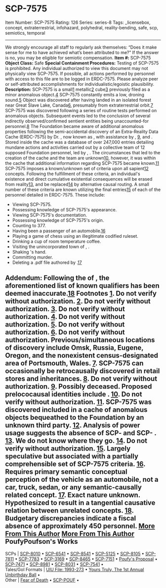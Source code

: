 # SCP-7575
Item Number: SCP-7575
Rating: 126
Series: series-8
Tags: _licensebox, concept, extraterrestrial, infohazard, polyhedral, reality-bending, safe, scp, semiotics, temporal

---

We strongly encourage all staff to regularly ask themselves: “Does it make sense for me to have achieved what’s been attributed to me?”
If the answer is no, you may be eligible for semiotic compensation.
**Item #:** SCP-7575
**Object Class:** Safe
**Special Containment Procedures:** Testing of SCP-7575 is prohibited. Any individual authorized to view this document may not physically view SCP-7575. If possible, all actions performed by personnel with access to this file are to be logged in ERDC-7575. Please analyze peer or self-attributed accomplishments for individualistic/egoistic plausibility.
**Description:** SCP-7575 is a small[1](javascript:;) metallic[2](javascript:;) cube[3](javascript:;) previously filed as a minor anomalous object.[4](javascript:;) SCP-7575 constantly emits a low, droning sound.[5](javascript:;) Object was discovered after having landed in an isolated forest near Great Slave Lake, Canada[6](javascript:;), presumably from extraterrestrial orbit.[7](javascript:;)
SCP-7575 was discovered following a series of routine tests performed on anomalous objects. Subsequent events led to the conclusion of several indirectly observed/confirmed sentient entities being unaccounted-for personnel.[8](javascript:;)
The Foundation became aware of additional anomalous properties following the semi-accidental discovery of an Extra-Reality Data Cache (ERDC-7575) by Dr.  , now known as  , with assistance by  ,  [9](javascript:;), and  .
Stored inside the cache was a database of over 247,000 entries detailing mundane actions and activities carried out by a collective team of 12 supposed Foundation personnel, led by  ,  . The circumstances that led to the creation of the cache and the team are unknown[10](javascript:;), however, it was within the cache that additional information regarding SCP-7575 became known.[11](javascript:;)
SCP-7575 imposes a known/unknown set of criteria upon all sapient[12](javascript:;) concepts. Following the fulfillment of these criteria, an individual's existence and direct cumulative existential consequences will be erased from reality[13](javascript:;), and be replaced[14](javascript:;) by alternative causal routing. A small number of these criteria are known utilizing the final entries[15](javascript:;) of each of the personnel detailed in ERDC-7575. These include:
  * Viewing SCP-7575.
  * Possessing knowledge of SCP-7575's appearance.
  * Viewing SCP-7575's documentation.
  * Possessing knowledge of SCP-7575's origin.
  * Counting to 377.
  * Having been a passenger of an automobile.[16](javascript:;)
  * Playing a game of chess using an illegitimate codified ruleset.
  * Drinking a cup of room temperature coffee.
  * Visiting the unincorporated town of  ,  .
  * Shaking  's hand.
  * Committing murder.
  * Deleting a .pdf file authored by  .[17](javascript:;)

**Addendum:** Following the  of  , the aforementioned list of known qualifiers has been deemed inaccurate.[18](javascript:;)
Footnotes
[1](javascript:;). Do not verify without authorization.
[2](javascript:;). Do not verify without authorization.
[3](javascript:;). Do not verify without authorization.
[4](javascript:;). Do not verify without authorization.
[5](javascript:;). Do not verify without authorization.
[6](javascript:;). Do not verify without authorization. Previous/simultaneous locations of discovery include Omsk, Russia, Eugene, Oregon, and the nonexistent census-designated area of Portsmouth, Wales.
[7](javascript:;). SCP-7575 can occasionally be retrocausally discovered in retail stores and inheritances.
[8](javascript:;). Do not verify without authorization.
[9](javascript:;). Possibly deceased. Proposed prelococausal identities include  .
[10](javascript:;). Do not verify without authorization.
[11](javascript:;). SCP-7575 was discovered included in a cache of anomalous objects bequeathed to the Foundation by an unknown third party.
[12](javascript:;). Analysis of power usage suggests the absence of SCP- and SCP- .
[13](javascript:;). We do not know where they go.
[14](javascript:;). Do not verify without authorization.
[15](javascript:;). Largely speculative but associated with a partially comprehensible set of SCP-7575 criteria.
[16](javascript:;). Requires primary semantic conceptual perception of the vehicle as an automobile, not a car, truck, sedan, or any semantic-causally related concept.
[17](javascript:;). Exact nature unknown. Hypothesized to result in a tangential causative relation between unrelated concepts.
[18](javascript:;). Budgetary discrepancies indicate a fiscal absence of approximately 450 personnel.
[More From This Author](javascript:;)
[More From This Author](javascript:;)
PoufyPoufson's Works  
---  
SCPs |  [SCP-8010](/scp-8010) • [SCP-6541](/scp-6541) • [SCP-8541](/scp-8541) • [SCP-5125](/scp-5125) • [SCP-8105](/scp-8105) • [SCP-7811](/scp-7811) • [SCP-7783](/scp-7783) • [SCP-3169](/scp-3169) • [SCP-8465](/scp-8465) • [SCP-7151](/scp-7151) • [Poufy's Proposal](/poufys-proposal) • [SCP-7471](/scp-7471) • [SCP-8981](/scp-8981) • [SCP-8031](/scp-8031) • [SCP-7541](/scp-7541) •  
Tales/GoI Formats |  [UIU File: 1993-273](/uiu-file-1993-273) • [Yours Truly, The 1st Annual Unbirthday Ball](/yourstrulyfirstunbirthdayball) •  
Other |  [Fear of Death](/art:fear-of-death) • [SCP-POUF](/poufypoufson) •
